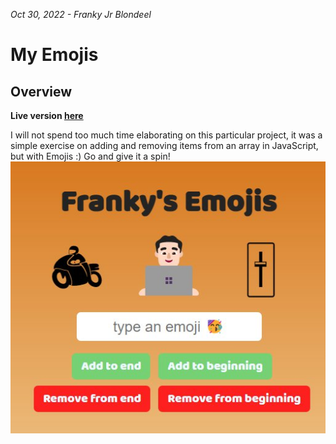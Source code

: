 *Oct 30, 2022 - Franky Jr Blondeel*


# My Emojis


## Overview

**Live version [here](https://frbl-in-emojis.netlify.app/)**

I will not spend too much time elaborating on this particular project, it was a simple exercise on adding and removing items from an array in JavaScript, but with Emojis :) Go and give it a spin!
![screenshot of the app](https://github.com/MrFranksJr/MrFranksJr/blob/main/assets/my-emojis/my-emojis.jpg)
